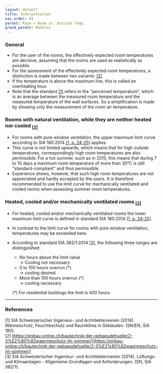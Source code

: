 ```yaml
---
layout: default
title: Interpretation
nav_order: 04
parent: Room > Room vs. Outside Temp
grand_parent: Modules
---
```


### General 
- For the user of the rooms, the effectively expected room temperatures are decisive, assuming that the rooms are used as realistically as possible.<br>
- For the assessment of the effectively expected room temperatures, a distinction is made between two variants: <a href="#enbau">[2]</a>
- If the temperature is above the maximum line, this is called an overheating hour.
- Note that the standard <a href="#sia180">[1]</a> refers to the "perceived temperature", which is an average between the measured room temperature and the measured temperature of the wall surfaces. So a simplification is made by showing only the measurement of the room air temperature.

### Rooms with natural ventilation, while they are neither heated nor cooled <sub><a href="#enbau">[2]</a></sub>
- For rooms with pure window ventilation, the upper maximum limit curve according to SIA 180:2014 <a href="#sia180">[1, p. 24-25]</a> applies.
- This curve is not limited upwards, which means that for high outside temperatures, correspondingly high room temperatures are also permissible.
  For a hot summer, such as in 2015, this means that during 7 to 10 days a maximum room temperature of more than 30°C is still "standard-compliant" and thus permissible.
- Experience shows, however, that such high room temperatures are not appreciated and hardly accepted by the users.
  It is therefore recommended to use the limit curve for mechanically ventilated and cooled rooms when assessing summer room temperatures.

### Heated, cooled and/or mechanically ventilated rooms <sub><a href="#enbau">[2]</a></sub>
- For heated, cooled and/or mechanically ventilated rooms the lower maximum limit curve is defined in standard SIA 180:2014 <a href="#sia180">[1, p. 24-25]</a>.
- In contrast to the limit curve for rooms with pure window ventilation, temperatures may be exceeded here.
- According to standard SIA 382/1:2014 <a href="#sia382">[3]</a>, the following three ranges are distinguished:
  - No hours above the limit value<br>
    -> Cooling not necessary
  - 0 to 100 hours overrun (*)<br>
    -> cooling desired
  - More than 100 hours overrun (*)<br>
    -> cooling necessary

  (*) For residential buildings the limit is 400 hours.


<hr>

### References
<a id="sia180">[1]</a> SIA Schweizerischer Ingenieur- und Architektenverein (2014). Wärmeschutz, Feuchteschutz und Raumklima in Gebäuden. (SN/EN, SIA 180). <br>
<a id="enbau">[2]</a> [https://enbau-online.ch/bautechnik-der-gebaeudehuelle/2-3%E2%80%82waermeschutz-im-sommer/](https://enbau-online.ch/bautechnik-der-gebaeudehuelle/2-3%E2%80%82waermeschutz-im-sommer/) <br>
<a id="sia382">[3]</a> SIA Schweizerischer Ingenieur- und Architektenverein (2014). Lüftungs- und Klimaanlagen - Allgemeine Grundlagen und Anforderungen. (SN, SIA 382/1). <br>
